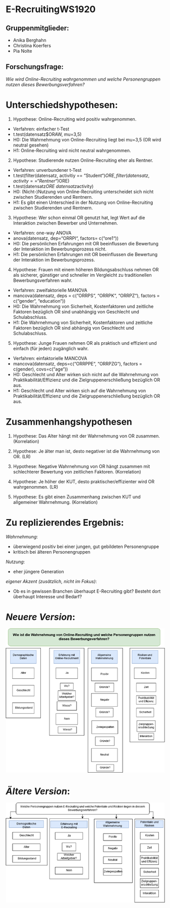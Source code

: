 # E-RecruitingWS1920

## Gruppenmitglieder: 
* Anika Berghahn 
* Christina Koerfers 
* Pia Nolte  

## Forschungsfrage: 
_Wie wird Online-Recruiting wahrgenommen und welche Personengruppen nutzen dieses Bewerbungsverfahren?_ 

# Unterschiedshypothesen:

1. Hypothese: Online-Recruiting wird positiv wahrgenommen.
* Verfahren: einfacher t-Test 
 * t.test(datensatz$ORAW, mu=3,5)
* H0: Die Wahrnehmung von Online-Recruiting liegt bei mu=3,5 (OR wird neutral gesehen)
*	H1: Online-Recruiting wird nicht neutral wahrgenommen.

2. Hypothese: Studierende nutzen Online-Recruiting eher als Rentner.
* Verfahren: unverbundener t-Test 
 * t.test(filter(datensatz, activitiy == “Student“)$ORE, filter(datensatz, activity == “Rentner“)$ORE)
 * t.test(datensatz$ORE ~ datensatz$activity) 
* H0: (Nicht-)Nutzung von Online-Recruiting unterscheidet sich nicht zwischen Studierenden und Rentnern.
* H1: Es gibt einen Unterschied in der Nutzung von Online-Recruiting zwischen Studierenden und Rentnern. 


3. Hypothese: Wer schon einmal OR genutzt hat, legt Wert auf die Interaktion zwischen Bewerber und Unternehmen.
*	Verfahren: one-way ANOVA
 *	anova(datensatz, dep=“ORRPI“, factors= c(“ore1“))
*	H0: Die persönlichen Erfahrungen mit OR beeinflussen die Bewertung der Interaktion im Bewerbungsprozess nicht.
*	H1: Die persönlichen Erfahrungen mit OR beeinflussen die Bewertung der Interaktion im Bewerbungsprozess.


4.	Hypothese: Frauen mit einem höheren Bildungsabschluss nehmen OR als sicherer, günstiger und schneller im Vergleicht zu traditionellen Bewerbungsverfahren wahr. 
*	Verfahren:  zweifaktorielle MANOVA
 *	mancova(datensatz, deps = c(“ORRPS“, “ORRPK“, “ORRPZ“), factors = c(“gender“, “education“))
*	H0: Die Wahrnehmung von Sicherheit, Kostenfaktoren und zeitliche Faktoren bezüglich OR sind unabhängig von Geschlecht und Schulabschluss.
*	H1: Die Wahrnehmung von Sicherheit, Kostenfaktoren und zeitliche Faktoren bezüglich OR sind abhängig von Geschlecht und Schulabschluss.

5.	Hypothese: Junge Frauen nehmen OR als praktisch und effizient und einfach (für jeden) zugänglich wahr. 
*	Verfahren: einfaktorielle MANCOVA
 *	mancova(datensatz, deps=c(“ORRPPE“, “ORRPZG“), factors = c(gender), covs=c(“age“))
*	H0: Geschlecht und Alter wirken sich nicht auf die Wahrnehmung von Praktikabilität/Effizienz und die Zielgruppenerschließung bezüglich OR aus. 
*	H1: Geschlecht und Alter wirken sich auf die Wahrnehmung von Praktikabilität/Effizienz und die Zielgruppenerschließung bezüglich OR aus. 

# Zusammenhangshypothesen

1. Hypothese: Das Alter hängt mit der Wahrnehmung von OR zusammen. (Korrelation)

2. Hypothese: Je älter man ist, desto negativer ist die Wahrnehmung von OR. (LR)

3. Hypothese: Negative Wahrnehmung von OR hängt zusammen mit schlechterer Bewertung von zeitlichen Faktoren. (Korrelation)

4. Hypothese: Je höher der KUT, desto praktischer/effizienter wird OR wahrgenommen. (LR)

5. Hypothese: Es gibt einen Zusammenhang zwischen KUT und allgemeiner Wahrnehmung. (Korrelation)

# Zu replizierendes Ergebnis: 
_Wahrnehmung_: 
* überwiegend positiv bei einer jungen, gut gebildeten Personengruppe
* kritisch bei älteren Personengruppen 

_Nutzung_: 
* eher jüngere Generation 

_eigener Akzent (zusätzlich, nicht im Fokus)_:
* Ob es in gewissen Branchen überhaupt E-Recruiting gibt? Besteht dort überhaupt Interesse und Bedarf? 

# _Neuere Version_:

![Faktorenraum](Images/FaktorenraumE-Recruiting2.png)

# _Ältere Version_:

![Faktorenraum](FaktorenraumE-Recruiting.png) 



